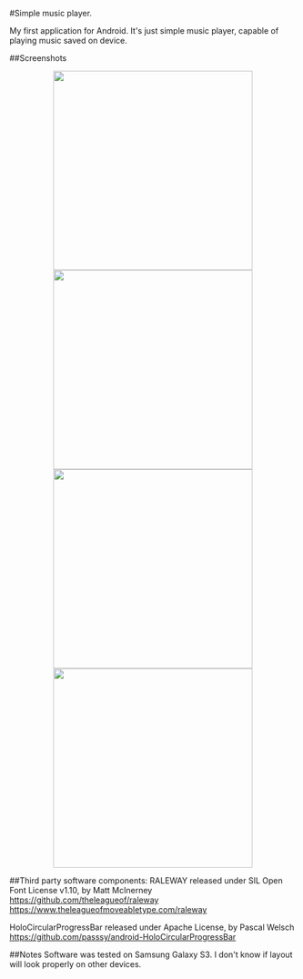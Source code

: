 #Simple music player.

My first application for Android. It's just simple music player, capable of playing music saved on device.

##Screenshots

<p>
  <center>
    <img src="http://imageshack.com/a/img577/6513/k1bl.png" height="350" align="center" />
    <img src="http://imageshack.com/a/img829/7485/ut7t.png" height="350" align="center" />
    <img src="http://imageshack.com/a/img546/2768/im7c.png" height="350" align="center" />
    <img src="http://imageshack.com/a/img542/3987/pjy5.png" height="350" align="center" />
  </center>
</p>

##Third party software components:
RALEWAY released under SIL Open Font License v1.10, by Matt McInerney
<br />
https://github.com/theleagueof/raleway<br />
https://www.theleagueofmoveabletype.com/raleway


HoloCircularProgressBar released under Apache License, by Pascal Welsch
<br />
https://github.com/passsy/android-HoloCircularProgressBar

##Notes
Software was tested on Samsung Galaxy S3. I don't know if layout will look properly on other devices.
